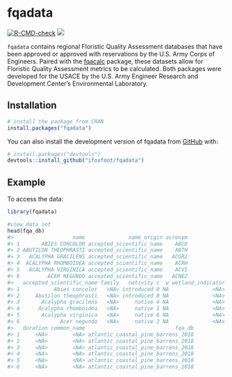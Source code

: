 
<!-- README.md is generated from README.Rmd. Please edit that file -->

# fqadata

<!-- badges: start -->

[![R-CMD-check](https://github.com/ifoxfoot/fqadata/workflows/R-CMD-check/badge.svg)](https://github.com/ifoxfoot/fqadata/workflows/R-CMD-check)
[![](https://cranlogs.r-pkg.org/badges/grand-total/fqadata)](https://cran.r-project.org/package=fqadata)
<!-- badges: end -->

`fqadata` contains regional Floristic Quality Assessment databases that
have been approved or approved with reservations by the U.S. Army Corps
of Engineers. Paired with the
[fqacalc](https://github.com/ifoxfoot/fqacalc) package, these datasets
allow for Floristic Quality Assessment metrics to be calculated. Both
packages were developed for the USACE by the U.S. Army Engineer Research
and Development Center’s Environmental Laboratory.

## Installation

``` r
# install the package from CRAN
install.packages("fqadata")
```

You can also install the development version of fqadata from
[GitHub](https://github.com/) with:

``` r
# install.packages("devtools")
devtools::install_github("ifoxfoot/fqadata")
```

## Example

To access the data:

``` r
library(fqadata)

#view data set
head(fqa_db)
#>                   name              name_origin acronym
#> 1       ABIES CONCOLOR accepted_scientific_name    ABCO
#> 2 ABUTILON THEOPHRASTI accepted_scientific_name    ABTH
#> 3   ACALYPHA GRACILENS accepted_scientific_name   ACGR2
#> 4  ACALYPHA RHOMBOIDEA accepted_scientific_name    ACRH
#> 5   ACALYPHA VIRGINICA accepted_scientific_name    ACVI
#> 6         ACER NEGUNDO accepted_scientific_name   ACNE2
#>   accepted_scientific_name family   nativity c  w wetland_indicator physiognomy
#> 1           Abies concolor   <NA> introduced 0 NA              <NA>        <NA>
#> 2     Abutilon theophrasti   <NA> introduced 0 NA              <NA>        <NA>
#> 3       Acalypha gracilens   <NA>     native 4 NA              <NA>        <NA>
#> 4      Acalypha rhomboidea   <NA>     native 1 NA              <NA>        <NA>
#> 5       Acalypha virginica   <NA>     native 6 NA              <NA>        <NA>
#> 6             Acer negundo   <NA>     native 2 NA              <NA>        <NA>
#>   duration common_name                             fqa_db
#> 1     <NA>        <NA> atlantic_coastal_pine_barrens_2018
#> 2     <NA>        <NA> atlantic_coastal_pine_barrens_2018
#> 3     <NA>        <NA> atlantic_coastal_pine_barrens_2018
#> 4     <NA>        <NA> atlantic_coastal_pine_barrens_2018
#> 5     <NA>        <NA> atlantic_coastal_pine_barrens_2018
#> 6     <NA>        <NA> atlantic_coastal_pine_barrens_2018
```
